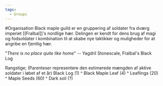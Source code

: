```yaml
---
tags:
  - Groups
---
```

#Organisation
Black maple guild er en gruppering af soldater fra dværg imperiet [[Fralbal]]'s nordlige hær.
Delingen er kendt for dens brug af magi og fodsoldater i kombination til at skabe nye taktikker og muligheder for at angribe en fjentlig hær.

"*There is no place quite like home*"
-- Yagdril Stonescale, Fralbal's Black Log

Rangstige;
(Parenteser representere den estimerede mængden af aktive soldater i løbet af et år)
Black Log (1)
	^
Black Maple Leaf (4)
	^ 
Leaflings (20)
	^
Maple Seeds (60)
	^ 
Dark soil (?)
